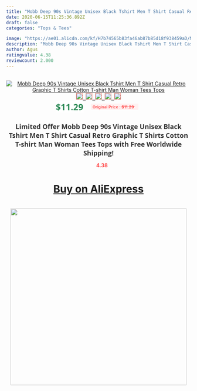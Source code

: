 ```yaml
---
title: "Mobb Deep 90s Vintage Unisex Black Tshirt Men T Shirt Casual Retro Graphic T Shirts Cotton T-shirt Man Woman Tees Tops"
date: 2020-06-15T11:25:36.892Z
draft: false
categories: "Tops & Tees"

image: "https://ae01.alicdn.com/kf/H7b74565b83fa46ab87b85d18f938459aD/Mobb-Deep-90s-Vintage-Unisex-Black-Tshirt-Men-T-Shirt-Casual-Retro-Graphic-T-Shirts-Cotton.jpg"
description: "Mobb Deep 90s Vintage Unisex Black Tshirt Men T Shirt Casual Retro Graphic T Shirts Cotton T-shirt Man Woman Tees Tops"
author: Agus
ratingvalue: 4.38
reviewcount: 2.000
---
```

<br>
<div style="text-align: center;">
<a href="https://s.click.aliexpress.com/e/_AVZqKv" target="_blank" rel="nofollow noopener noreferrer"><img alt="Mobb Deep 90s Vintage Unisex Black Tshirt Men T Shirt Casual Retro Graphic T Shirts Cotton T-shirt Man Woman Tees Tops" class="magnifier-image" src="https://ae01.alicdn.com/kf/H7b74565b83fa46ab87b85d18f938459aD/Mobb-Deep-90s-Vintage-Unisex-Black-Tshirt-Men-T-Shirt-Casual-Retro-Graphic-T-Shirts-Cotton.jpg_640x640.jpg">
<br>
<img style="border:1px solid salmon" src="https://ae01.alicdn.com/kf/H7b74565b83fa46ab87b85d18f938459aD/Mobb-Deep-90s-Vintage-Unisex-Black-Tshirt-Men-T-Shirt-Casual-Retro-Graphic-T-Shirts-Cotton.jpg_120x120.jpg">&nbsp;&nbsp;<img style="border:1px solid salmon" src="https://ae01.alicdn.com/kf/Hdc7a7a5b742045a297fed7539131c5bcf/Mobb-Deep-90s-Vintage-Unisex-Black-Tshirt-Men-T-Shirt-Casual-Retro-Graphic-T-Shirts-Cotton.jpg_120x120.jpg">&nbsp;&nbsp;<img style="border:1px solid salmon" src="https://ae01.alicdn.com/kf/Hf1ecf4f5369d4a33afb1ff31eeeef5b06/Mobb-Deep-90s-Vintage-Unisex-Black-Tshirt-Men-T-Shirt-Casual-Retro-Graphic-T-Shirts-Cotton.jpg_120x120.jpg">&nbsp;&nbsp;<img style="border:1px solid salmon" src="https://ae01.alicdn.com/kf/Hb8c4460ec87846dfaec03fda72cc4c5bJ/Mobb-Deep-90s-Vintage-Unisex-Black-Tshirt-Men-T-Shirt-Casual-Retro-Graphic-T-Shirts-Cotton.jpg_120x120.jpg">&nbsp;&nbsp;<img style="border:1px solid salmon" src="https://ae01.alicdn.com/kf/Hcadb12c762954cd2af1a4c55ebc2d7abK/Mobb-Deep-90s-Vintage-Unisex-Black-Tshirt-Men-T-Shirt-Casual-Retro-Graphic-T-Shirts-Cotton.jpg_120x120.jpg"></a></div><br0>
<div style="text-align: center;"><span style="background-color: white; border: 0px; box-sizing: border-box; color: seagreen; display: inline-block; font-family: &quot;open sans&quot; , &quot;arial&quot; , &quot;helvetica&quot; , sans-serif , &quot;heiti&quot;; font-size: 24px; font-stretch: inherit; font-weight: 700; line-height: inherit; margin: 0px 10px 0px 0px; padding: 0px; vertical-align: middle;">$11.29 </span>
<span style="background: rgb(255 , 241 , 241); border-radius: 3px; border: 0px; box-sizing: border-box; color: #ff4747; display: inline-block; font-family: inherit; font-size: 12px; font-stretch: inherit; font-style: inherit; font-variant: inherit; font-weight: 600; line-height: inherit; margin: 0px; padding: 2px 5px; transform: scale(0.9); vertical-align: middle;">Original Price : <b style="text-decoration: line-through;">$11.29 </b> &nbsp;&nbsp;</span></div>
<h1 style="color: #333333; display: inline-block; font-family: &quot;open sans&quot; , &quot;arial&quot; , &quot;helvetica&quot; , sans-serif , &quot;heiti&quot;; font-size: 18px; font-stretch: inherit; font-weight: 700; text-align: center;">Limited Offer Mobb Deep 90s Vintage Unisex Black Tshirt Men T Shirt Casual Retro Graphic T Shirts Cotton T-shirt Man Woman Tees Tops with Free Worldwide Shipping!</h1>
<div style="color: #ff4747; text-align: center;">
<img src="https://4.bp.blogspot.com/-M0ZcTcb-5uY/XleCXlxnR4I/AAAAAAAAAEc/OrjgMkXV1oMQFaCRZj5HQwOCBcu3w1FegCPcBGAYYCw/s1600/star.png" style="height: 15px;">&nbsp;<b>4.38</b></div>
<div class="button_cont" align="center"><a class="buynow_a" href="https://s.click.aliexpress.com/e/_AVZqKv" target="_blank" rel="nofollow noopener noreferrer"><H1>Buy on AliExpress</H1></a></div><br>
<div class="separator" style="clear: both; text-align: center;">
<img src="https://lh3.googleusercontent.com/-pTy5HemUv9M/XlePHvY0dAI/AAAAAAAAAE4/0nX5iRUoIWY8eMW9Dpxeirr157OZliDIgCLcBGAsYHQ/s1600/badge.gif" width="480">
</div>
